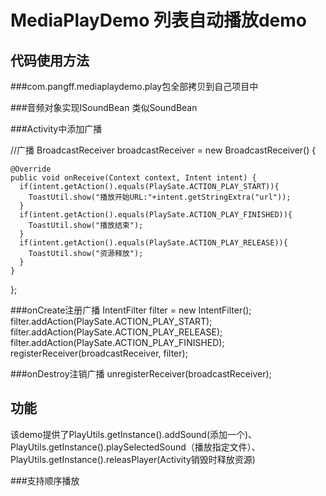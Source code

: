 MediaPlayDemo 列表自动播放demo
=============

代码使用方法
-----------------------------------

###com.pangff.mediaplaydemo.play包全部拷贝到自己项目中

###音频对象实现ISoundBean 类似SoundBean

###Activity中添加广播

  //广播
  BroadcastReceiver broadcastReceiver = new BroadcastReceiver() {
    
    @Override
    public void onReceive(Context context, Intent intent) {
      if(intent.getAction().equals(PlaySate.ACTION_PLAY_START)){
        ToastUtil.show("播放开始URL:"+intent.getStringExtra("url"));
      }
      if(intent.getAction().equals(PlaySate.ACTION_PLAY_FINISHED)){
        ToastUtil.show("播放结束");
      }
      if(intent.getAction().equals(PlaySate.ACTION_PLAY_RELEASE)){
        ToastUtil.show("资源释放");
      }
    }
  };

###onCreate注册广播
    IntentFilter filter = new IntentFilter();         
    filter.addAction(PlaySate.ACTION_PLAY_START);
    filter.addAction(PlaySate.ACTION_PLAY_RELEASE);
    filter.addAction(PlaySate.ACTION_PLAY_FINISHED);
    registerReceiver(broadcastReceiver, filter);     

###onDestroy注销广播
unregisterReceiver(broadcastReceiver);   

功能
------------

该demo提供了PlayUtils.getInstance().addSound(添加一个)、
PlayUtils.getInstance().playSelectedSound（播放指定文件）、
PlayUtils.getInstance().releasPlayer(Activity销毁时释放资源)

###支持顺序播放
